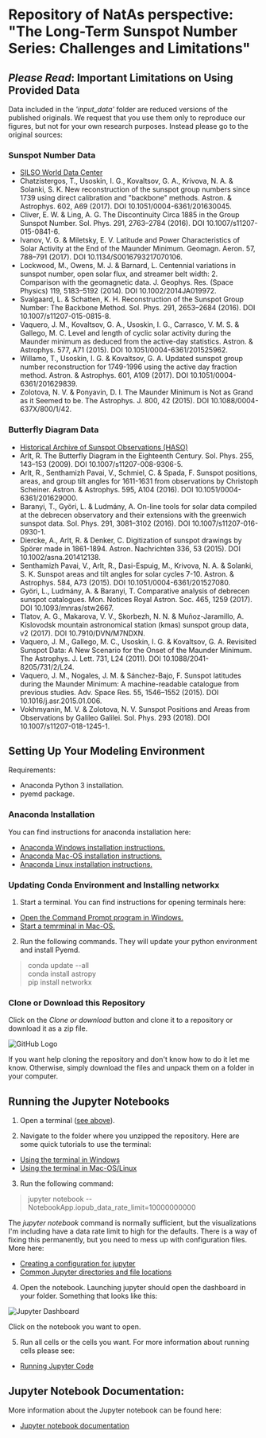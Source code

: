 # Repository of NatAs perspective:  "The Long-Term Sunspot Number Series: Challenges and Limitations"

## _Please Read_: Important Limitations on Using Provided Data

Data included in the _'input_data'_ folder are reduced versions of the published originals.  We request that you use them only to reproduce our figures, but not for your own research purposes.  Instead please go to the original sources:

### Sunspot Number Data

* [SILSO World Data Center](http://www.sidc.be/silso/)
* Chatzistergos, T., Usoskin, I. G., Kovaltsov, G. A., Krivova, N. A. & Solanki, S. K. New reconstruction of the sunspot group numbers since 1739 using direct calibration and "backbone" methods. Astron. & Astrophys. 602, A69 (2017). DOI 10.1051/0004-6361/201630045.
* Cliver, E. W. & Ling, A. G. The Discontinuity Circa 1885 in the Group Sunspot Number. Sol. Phys. 291, 2763–2784 (2016). DOI 10.1007/s11207-015-0841-6.
* Ivanov, V. G. & Miletsky, E. V. Latitude and Power Characteristics of Solar Activity at the End of the Maunder Minimum. Geomagn. Aeron. 57, 788–791 (2017). DOI 10.1134/S0016793217070106.
* Lockwood, M., Owens, M. J. & Barnard, L. Centennial variations in sunspot number, open solar flux, and streamer belt width: 2. Comparison with the geomagnetic data. J. Geophys. Res. (Space Physics) 119, 5183–5192 (2014). DOI 10.1002/2014JA019972.
* Svalgaard, L. & Schatten, K. H. Reconstruction of the Sunspot Group Number: The Backbone Method. Sol. Phys. 291, 2653–2684 (2016). DOI 10.1007/s11207-015-0815-8. 
* Vaquero, J. M., Kovaltsov, G. A., Usoskin, I. G., Carrasco, V. M. S. & Gallego, M. C. Level and length of cyclic solar activity during the Maunder minimum as deduced from the active-day statistics. Astron. & Astrophys. 577, A71 (2015). DOI 10.1051/0004-6361/201525962.
* Willamo, T., Usoskin, I. G. & Kovaltsov, G. A. Updated sunspot group number reconstruction for 1749-1996 using the active day fraction method. Astron. & Astrophys. 601, A109 (2017). DOI 10.1051/0004-6361/201629839.
* Zolotova, N. V. & Ponyavin, D. I. The Maunder Minimum is Not as Grand as it Seemed to be. The Astrophys. J. 800, 42 (2015). DOI 10.1088/0004-637X/800/1/42.


### Butterfly Diagram Data

* [Historical Archive of Sunspot Observations (HASO)](http://haso.unex.es/)
* Arlt, R. The Butterfly Diagram in the Eighteenth Century. Sol. Phys. 255, 143–153 (2009). DOI 10.1007/s11207-008-9306-5.
* Arlt, R., Senthamizh Pavai, V., Schmiel, C. & Spada, F. Sunspot positions, areas, and group tilt angles for 1611-1631 from observations by Christoph Scheiner. Astron. & Astrophys. 595, A104 (2016). DOI 10.1051/0004-6361/201629000.
* Baranyi, T., Györi, L. & Ludmány, A. On-line tools for solar data compiled at the debrecen observatory and their extensions with the greenwich sunspot data. Sol. Phys. 291, 3081–3102 (2016). DOI 10.1007/s11207-016-0930-1.
* Diercke, A., Arlt, R. & Denker, C. Digitization of sunspot drawings by Spörer made in 1861-1894. Astron. Nachrichten 336, 53 (2015). DOI 10.1002/asna.201412138.
* Senthamizh Pavai, V., Arlt, R., Dasi-Espuig, M., Krivova, N. A. & Solanki, S. K. Sunspot areas and tilt angles for solar cycles 7-10. Astron. & Astrophys. 584, A73 (2015). DOI 10.1051/0004-6361/201527080.
* Györi, L., Ludmány, A. & Baranyi, T. Comparative analysis of debrecen sunspot catalogues. Mon. Notices Royal Astron. Soc. 465, 1259 (2017). DOI 10.1093/mnras/stw2667.
* Tlatov, A. G., Makarova, V. V., Skorbezh, N. N. & Muñoz-Jaramillo, A. Kislovodsk mountain astronomical station (kmas) sunspot group data, v2 (2017). DOI 10.7910/DVN/M7NDXN.
* Vaquero, J. M., Gallego, M. C., Usoskin, I. G. & Kovaltsov, G. A. Revisited Sunspot Data: A New Scenario for the Onset of the Maunder Minimum. The Astrophys. J. Lett. 731, L24 (2011). DOI 10.1088/2041-8205/731/2/L24.
* Vaquero, J. M., Nogales, J. M. & Sánchez-Bajo, F. Sunspot latitudes during the Maunder Minimum: A machine-readable catalogue from previous studies. Adv. Space Res. 55, 1546–1552 (2015). DOI 10.1016/j.asr.2015.01.006.
* Vokhmyanin, M. V. & Zolotova, N. V. Sunspot Positions and Areas from Observations by Galileo Galilei. Sol. Phys. 293 (2018). DOI 10.1007/s11207-018-1245-1.


## Setting Up Your Modeling Environment ##

Requirements:

* Anaconda Python 3 installation.
* pyemd package.

### Anaconda Installation ###

You can find instructions for anaconda installation here:

* [Anaconda Windows installation instructions.](https://docs.anaconda.com/anaconda/install/windows)
* [Anaconda Mac-OS installation instructions.](https://docs.anaconda.com/anaconda/install/mac-os)
* [Anaconda Linux installation instructions.](https://docs.anaconda.com/anaconda/install/linux)

### Updating Conda Environment and Installing networkx ###

<a id='terminal'></a>
1. Start a terminal.  You can find instructions for opening terminals here:

  * [Open the Command Prompt program in Windows.](http://www.wikihow.com/Open-the-Command-Prompt-in-Windows)
  * [Start a temrminal in Mac-OS.](http://www.wikihow.com/Open-a-Terminal-Window-in-Mac)
  
2. Run the following commands.  They will update your python environment and install Pyemd.

> conda update --all  
> conda install astropy   
> pip install networkx 

### Clone or Download this Repository ###

Click on the _Clone or download_ button and clone it to a repository or download it as a zip file.

![GitHub Logo](https://help.github.com/assets/images/help/repository/clone-repo-clone-url-button.png)

If you want help cloning the repository and don't know how to do it let me know.  Otherwise, simply download the files and unpack them on a folder in your computer.


## Running the Jupyter Notebooks ##

1. Open a terminal ([see above](#terminal)).

2. Navigate to the folder where you unzipped the repository.  Here are some quick tutorials to use the terminal:
  * [Using the terminal in Windows](https://www.digitalcitizen.life/command-prompt-how-use-basic-commands)
  * [Using the terminal in Mac-OS/Linux](https://computers.tutsplus.com/tutorials/navigating-the-terminal-a-gentle-introduction--mac-3855)
  
3. Run the following command:

> jupyter notebook --NotebookApp.iopub_data_rate_limit=10000000000

The _jupyter notebook_ command is normally sufficient, but the visualizations I'm including have a data rate limit to high for the defaults.  There is a way of fixing this permanently, but you need to mess up with configuration files.  More here:

* [Creating a configuration for jupyter](https://jupyter-notebook.readthedocs.io/en/latest/config.html)
* [Common Jupyter directories and file locations](https://jupyter.readthedocs.io/en/latest/projects/jupyter-directories.html)

4. Open the notebook.  Launching jupyter should open the dashboard in your folder.  Something that looks like this:

![Jupyter Dashboard](https://jupyter.readthedocs.io/en/latest/_images/tryjupyter_file.png)

Click on the notebook you want to open.

5. Run all cells or the cells you want.  For more information about running cells please see:

* [Running Jupyter Code](https://jupyter-notebook.readthedocs.io/en/latest/examples/Notebook/Running%20Code.html)


## Jupyter Notebook Documentation: ##

More information about the Jupyter notebook can be found here:

* [Jupyter notebook documentation](https://jupyter-notebook.readthedocs.io/en/latest/index.html)
